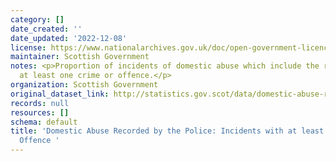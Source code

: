 ```yaml
---
category: []
date_created: ''
date_updated: '2022-12-08'
license: https://www.nationalarchives.gov.uk/doc/open-government-licence/version/3/
maintainer: Scottish Government
notes: <p>Proportion of incidents of domestic abuse which include the recording of
  at least one crime or offence.</p>
organization: Scottish Government
original_dataset_link: http://statistics.gov.scot/data/domestic-abuse-recorded-by-the-police-incidents-with-a-crime-or-offence
records: null
resources: []
schema: default
title: 'Domestic Abuse Recorded by the Police: Incidents with at least one Crime or
  Offence '
---
```


